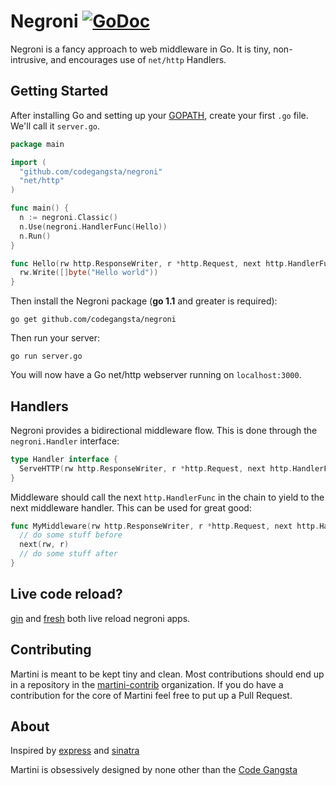 # Negroni [![GoDoc](https://godoc.org/github.com/codegangsta/negroni?status.png)](http://godoc.org/github.com/codegangsta/negroni)

Negroni is a fancy approach to web middleware in Go. It is tiny, non-intrusive, and encourages use of `net/http` Handlers.

## Getting Started

After installing Go and setting up your [GOPATH](http://golang.org/doc/code.html#GOPATH), create your first `.go` file. We'll call it `server.go`.

~~~ go
package main

import (
  "github.com/codegangsta/negroni"
  "net/http"
)

func main() {
  n := negroni.Classic()
  n.Use(negroni.HandlerFunc(Hello))
  n.Run()
}

func Hello(rw http.ResponseWriter, r *http.Request, next http.HandlerFunc) {
  rw.Write([]byte("Hello world"))
}
~~~

Then install the Negroni package (**go 1.1** and greater is required):
~~~
go get github.com/codegangsta/negroni
~~~

Then run your server:
~~~
go run server.go
~~~

You will now have a Go net/http webserver running on `localhost:3000`.

## Handlers
Negroni provides a bidirectional middleware flow. This is done through the `negroni.Handler` interface:

~~~ go
type Handler interface {
  ServeHTTP(rw http.ResponseWriter, r *http.Request, next http.HandlerFunc)
}
~~~

Middleware should call the next `http.HandlerFunc` in the chain to yield to the next middleware handler. This can be used for great good:

~~~ go
func MyMiddleware(rw http.ResponseWriter, r *http.Request, next http.HandlerFunc) {
  // do some stuff before
  next(rw, r)
  // do some stuff after
}
~~~

## Live code reload?
[gin](https://github.com/codegangsta/gin) and [fresh](https://github.com/pilu/fresh) both live reload negroni apps.

## Contributing
Martini is meant to be kept tiny and clean. Most contributions should end up in a repository in the [martini-contrib](https://github.com/martini-contrib) organization. If you do have a contribution for the core of Martini feel free to put up a Pull Request.

## About

Inspired by [express](https://github.com/visionmedia/express) and [sinatra](https://github.com/sinatra/sinatra)

Martini is obsessively designed by none other than the [Code Gangsta](http://codegangsta.io/)
